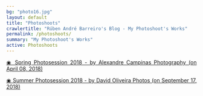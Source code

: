 ```yaml
---
bg: "photo16.jpg"
layout: default
title: "Photoshoots"
crawlertitle: "Rúben André Barreiro's Blog - My Photoshoot's Works"
permalink: /photoshoots/
summary: "My Photoshoot's Works"
active: Photoshoots
---
```


<p align="justify"><a href="../../photoshoots/2018-04-24-alexandre-campinas-photoshoots-1/highlights.html">&#9673; Spring Photosession 2018 - by Alexandre Campinas Photography (on April 08, 2018)</a></p>
<p align="justify"><a href="../../photoshoots/2018-09-17-david-oliveira-photoshoots-1/highlights.html">&#9673; Summer Photosession 2018 - by David Oliveira Photos (on September 17, 2018)</a></p>